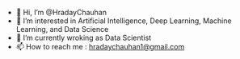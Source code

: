 - 👋 Hi, I’m @HradayChauhan
- 👀 I’m interested in Artificial Intelligence, Deep Learning, Machine Learning, and Data Science
- 🌱 I’m currently wroking as Data Scientist
- 📫 How to reach me : hradaychauhan1@gmail.com

<!---
HradayChauhan/HradayChauhan is a ✨ special ✨ repository because its `README.md` (this file) appears on your GitHub profile.
You can click the Preview link to take a look at your changes.
--->
